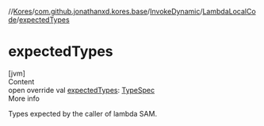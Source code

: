 //[Kores](../../../index.md)/[com.github.jonathanxd.kores.base](../../index.md)/[InvokeDynamic](../index.md)/[LambdaLocalCode](index.md)/[expectedTypes](expected-types.md)



# expectedTypes  
[jvm]  
Content  
open override val [expectedTypes](expected-types.md): [TypeSpec](../../-type-spec/index.md)  
More info  


Types expected by the caller of lambda SAM.

  



